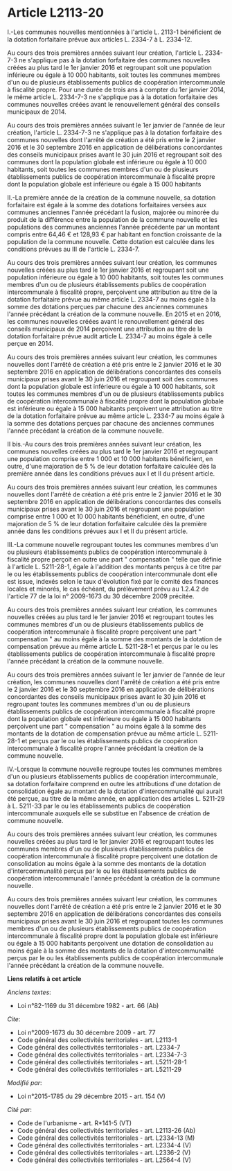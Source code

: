 # Article L2113-20

I.-Les communes nouvelles mentionnées à l'article L. 2113-1 bénéficient de la dotation forfaitaire prévue aux articles L.
2334-7 à L. 2334-12. 

Au cours des trois premières années suivant leur création, l'article L. 2334-7-3 ne s'applique pas à la dotation forfaitaire
des communes nouvelles créées au plus tard le 1er janvier 2016 et regroupant soit une population inférieure ou égale à 10 000
habitants, soit toutes les communes membres d'un ou de plusieurs établissements publics de coopération intercommunale à
fiscalité propre. Pour une durée de trois ans à compter du 1er janvier 2014, le même article L. 2334-7-3 ne s'applique pas à
la dotation forfaitaire des communes nouvelles créées avant le renouvellement général des conseils municipaux de 2014. 

Au cours des trois premières années suivant le 1er janvier de l'année de leur création, l'article L. 2334-7-3 ne s'applique
pas à la dotation forfaitaire des communes nouvelles dont l'arrêté de création a été pris entre le 2 janvier 2016 et le 30
septembre 2016 en application de délibérations concordantes des conseils municipaux prises avant le 30 juin 2016 et
regroupant soit des communes dont la population globale est inférieure ou égale à 10 000 habitants, soit toutes les communes
membres d'un ou de plusieurs établissements publics de coopération intercommunale à fiscalité propre dont la population
globale est inférieure ou égale à 15 000 habitants

II.-La première année de la création de la commune nouvelle, sa dotation forfaitaire est égale à la somme des dotations
forfaitaires versées aux communes anciennes l'année précédant la fusion, majorée ou minorée du produit de la différence entre
la population de la commune nouvelle et les populations des communes anciennes l'année précédente par un montant compris
entre 64,46 € et 128,93 € par habitant en fonction croissante de la population de la commune nouvelle. Cette dotation est
calculée dans les conditions prévues au III de l'article L. 2334-7. 

Au cours des trois premières années suivant leur création, les communes nouvelles créées au plus tard le 1er janvier 2016 et
regroupant soit une population inférieure ou égale à 10 000 habitants, soit toutes les communes membres d'un ou de plusieurs
établissements publics de coopération intercommunale à fiscalité propre, perçoivent une attribution au titre de la dotation
forfaitaire prévue au même article L. 2334-7 au moins égale à la somme des dotations perçues par chacune des anciennes
communes l'année précédant la création de la commune nouvelle. En 2015 et en 2016, les communes nouvelles créées avant le
renouvellement général des conseils municipaux de 2014 perçoivent une attribution au titre de la dotation forfaitaire prévue
audit article L. 2334-7 au moins égale à celle perçue en 2014. 

Au cours des trois premières années suivant leur création, les communes nouvelles dont l'arrêté de création a été pris entre
le 2 janvier 2016 et le 30 septembre 2016 en application de délibérations concordantes des conseils municipaux prises avant
le 30 juin 2016 et regroupant soit des communes dont la population globale est inférieure ou égale à 10 000 habitants, soit
toutes les communes membres d'un ou de plusieurs établissements publics de coopération intercommunale à fiscalité propre dont
la population globale est inférieure ou égale à 15 000 habitants perçoivent une attribution au titre de la dotation
forfaitaire prévue au même article L. 2334-7 au moins égale à la somme des dotations perçues par chacune des anciennes
communes l'année précédant la création de la commune nouvelle. 

II bis.-Au cours des trois premières années suivant leur création, les communes nouvelles créées au plus tard le 1er janvier
2016 et regroupant une population comprise entre 1 000 et 10 000 habitants bénéficient, en outre, d'une majoration de 5 % de
leur dotation forfaitaire calculée dès la première année dans les conditions prévues aux I et II du présent article. 

Au cours des trois premières années suivant leur création, les communes nouvelles dont l'arrêté de création a été pris entre
le 2 janvier 2016 et le 30 septembre 2016 en application de délibérations concordantes des conseils municipaux prises avant
le 30 juin 2016 et regroupant une population comprise entre 1 000 et 10 000 habitants bénéficient, en outre, d'une majoration
de 5 % de leur dotation forfaitaire calculée dès la première année dans les conditions prévues aux I et II du présent
article. 

III.-La commune nouvelle regroupant toutes les communes membres d'un ou plusieurs établissements publics de coopération
intercommunale à fiscalité propre perçoit en outre une part " compensation " telle que définie à l'article L. 5211-28-1,
égale à l'addition des montants perçus à ce titre par le ou les établissements publics de coopération intercommunale dont
elle est issue, indexés selon le taux d'évolution fixé par le comité des finances locales et minorés, le cas échéant, du
prélèvement prévu au 1.2.4.2 de l'article 77 de la loi n° 2009-1673 du 30 décembre 2009 précitée. 

Au cours des trois premières années suivant leur création, les communes nouvelles créées au plus tard le 1er janvier 2016 et
regroupant toutes les communes membres d'un ou de plusieurs établissements publics de coopération intercommunale à fiscalité
propre perçoivent une part " compensation " au moins égale à la somme des montants de la dotation de compensation prévue au
même article L. 5211-28-1 et perçus par le ou les établissements publics de coopération intercommunale à fiscalité propre
l'année précédant la création de la commune nouvelle. 

Au cours des trois premières années suivant le 1er janvier de l'année de leur création, les communes nouvelles dont l'arrêté
de création a été pris entre le 2 janvier 2016 et le 30 septembre 2016 en application de délibérations concordantes des
conseils municipaux prises avant le 30 juin 2016 et regroupant toutes les communes membres d'un ou de plusieurs
établissements publics de coopération intercommunale à fiscalité propre dont la population globale est inférieure ou égale à
15 000 habitants perçoivent une part " compensation " au moins égale à la somme des montants de la dotation de compensation
prévue au même article L. 5211-28-1 et perçus par le ou les établissements publics de coopération intercommunale à fiscalité
propre l'année précédant la création de la commune nouvelle.

IV.-Lorsque la commune nouvelle regroupe toutes les communes membres d'un ou plusieurs établissements publics de coopération
intercommunale, sa dotation forfaitaire comprend en outre les attributions d'une dotation de consolidation égale au montant
de la dotation d'intercommunalité qui aurait été perçue, au titre de la même année, en application des articles L. 5211-29 à
L. 5211-33 par le ou les établissements publics de coopération intercommunale auxquels elle se substitue en l'absence de
création de commune nouvelle. 

Au cours des trois premières années suivant leur création, les communes nouvelles créées au plus tard le 1er janvier 2016 et
regroupant toutes les communes membres d'un ou de plusieurs établissements publics de coopération intercommunale à fiscalité
propre perçoivent une dotation de consolidation au moins égale à la somme des montants de la dotation d'intercommunalité
perçus par le ou les établissements publics de coopération intercommunale l'année précédant la création de la commune
nouvelle.

Au cours des trois premières années suivant leur création, les communes nouvelles dont l'arrêté de création a été pris entre
le 2 janvier 2016 et le 30 septembre 2016 en application de délibérations concordantes des conseils municipaux prises avant
le 30 juin 2016 et regroupant toutes les communes membres d'un ou de plusieurs établissements publics de coopération
intercommunale à fiscalité propre dont la population globale est inférieure ou égale à 15 000 habitants perçoivent une
dotation de consolidation au moins égale à la somme des montants de la dotation d'intercommunalité perçus par le ou les
établissements publics de coopération intercommunale l'année précédant la création de la commune nouvelle.

**Liens relatifs à cet article**

_Anciens textes_:

  - Loi n°82-1169 du 31 décembre 1982 - art. 66 (Ab)

_Cite_:

  - Loi n°2009-1673 du 30 décembre 2009 - art. 77
  - Code général des collectivités territoriales - art. L2113-1
  - Code général des collectivités territoriales - art. L2334-7
  - Code général des collectivités territoriales - art. L2334-7-3
  - Code général des collectivités territoriales - art. L5211-28-1
  - Code général des collectivités territoriales - art. L5211-29

_Modifié par_:

  - Loi n°2015-1785 du 29 décembre 2015 - art. 154 (V)

_Cité par_:

  - Code de l'urbanisme - art. R*141-5 (VT)
  - Code général des collectivités territoriales - art. L2113-26 (Ab)
  - Code général des collectivités territoriales - art. L2334-13 (M)
  - Code général des collectivités territoriales - art. L2334-4 (V)
  - Code général des collectivités territoriales - art. L2336-2 (V)
  - Code général des collectivités territoriales - art. L2564-4 (V)
